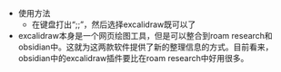 - 使用方法
    - 在键盘打出“;;”，然后选择excalidraw既可以了
- excalidraw本身是一个网页绘图工具，但是可以整合到roam research和obsidian中。这就为这两款软件提供了新的整理信息的方式。目前看来，obsidian中的excalidraw插件要比在roam research中好用很多。

